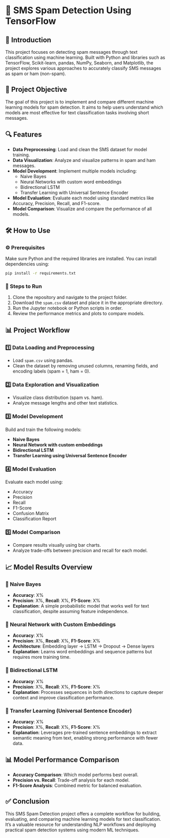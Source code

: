 # 📩 SMS Spam Detection Using TensorFlow

## 📘 Introduction  
This project focuses on detecting spam messages through text classification using machine learning. Built with Python and libraries such as TensorFlow, Scikit-learn, pandas, NumPy, Seaborn, and Matplotlib, the project explores various approaches to accurately classify SMS messages as spam or ham (non-spam).

## 🎯 Project Objective  
The goal of this project is to implement and compare different machine learning models for spam detection. It aims to help users understand which models are most effective for text classification tasks involving short messages.

## 🔍 Features  
- **Data Preprocessing**: Load and clean the SMS dataset for model training.  
- **Data Visualization**: Analyze and visualize patterns in spam and ham messages.  
- **Model Development**: Implement multiple models including:
  - Naive Bayes  
  - Neural Networks with custom word embeddings  
  - Bidirectional LSTM  
  - Transfer Learning with Universal Sentence Encoder  
- **Model Evaluation**: Evaluate each model using standard metrics like Accuracy, Precision, Recall, and F1-score.  
- **Model Comparison**: Visualize and compare the performance of all models.

## 🛠️ How to Use  

### ⚙️ Prerequisites  
Make sure Python and the required libraries are installed. You can install dependencies using:

```bash
pip install -r requirements.txt
```

### 🚀 Steps to Run  
1. Clone the repository and navigate to the project folder.  
2. Download the `spam.csv` dataset and place it in the appropriate directory.  
3. Run the Jupyter notebook or Python scripts in order.  
4. Review the performance metrics and plots to compare models.

## 📊 Project Workflow  

### 1️⃣ Data Loading and Preprocessing  
- Load `spam.csv` using pandas.  
- Clean the dataset by removing unused columns, renaming fields, and encoding labels (spam = 1, ham = 0).

### 2️⃣ Data Exploration and Visualization  
- Visualize class distribution (spam vs. ham).  
- Analyze message lengths and other text statistics.

### 3️⃣ Model Development  
Build and train the following models:
- **Naive Bayes**  
- **Neural Network with custom embeddings**  
- **Bidirectional LSTM**  
- **Transfer Learning using Universal Sentence Encoder**

### 4️⃣ Model Evaluation  
Evaluate each model using:
- Accuracy  
- Precision  
- Recall  
- F1-Score  
- Confusion Matrix  
- Classification Report

### 5️⃣ Model Comparison  
- Compare results visually using bar charts.  
- Analyze trade-offs between precision and recall for each model.

## 📈 Model Results Overview  

### 🔹 Naive Bayes  
- **Accuracy**: X%  
- **Precision**: X%, **Recall**: X%, **F1-Score**: X%  
- **Explanation**: A simple probabilistic model that works well for text classification, despite assuming feature independence.

### 🔹 Neural Network with Custom Embeddings  
- **Accuracy**: X%  
- **Precision**: X%, **Recall**: X%, **F1-Score**: X%  
- **Architecture**: Embedding layer → LSTM → Dropout → Dense layers  
- **Explanation**: Learns word embeddings and sequence patterns but requires more training time.

### 🔹 Bidirectional LSTM  
- **Accuracy**: X%  
- **Precision**: X%, **Recall**: X%, **F1-Score**: X%  
- **Explanation**: Processes sequences in both directions to capture deeper context and improve classification performance.

### 🔹 Transfer Learning (Universal Sentence Encoder)  
- **Accuracy**: X%  
- **Precision**: X%, **Recall**: X%, **F1-Score**: X%  
- **Explanation**: Leverages pre-trained sentence embeddings to extract semantic meaning from text, enabling strong performance with fewer data.

## 📊 Model Performance Comparison  
- **Accuracy Comparison**: Which model performs best overall.  
- **Precision vs. Recall**: Trade-off analysis for each model.  
- **F1-Score Analysis**: Combined metric for balanced evaluation.

## ✅ Conclusion  
This SMS Spam Detection project offers a complete workflow for building, evaluating, and comparing machine learning models for text classification. It’s a valuable resource for understanding NLP workflows and deploying practical spam detection systems using modern ML techniques.